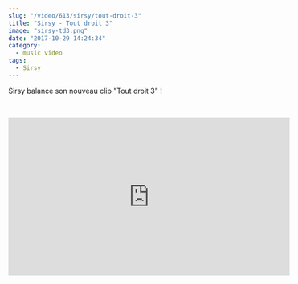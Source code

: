```yaml
--- 
slug: "/video/613/sirsy/tout-droit-3"
title: "Sirsy - Tout droit 3"
image: "sirsy-td3.png"
date: "2017-10-29 14:24:34"
category:
  - music video
tags:
  - Sirsy
---
```

<p>Sirsy balance son nouveau clip "Tout droit 3" !</p><br/><p><iframe width="560" height="315" src="https://www.youtube.com/embed/fMTwX97fsnQ" frameborder="0" allowfullscreen></iframe></p>